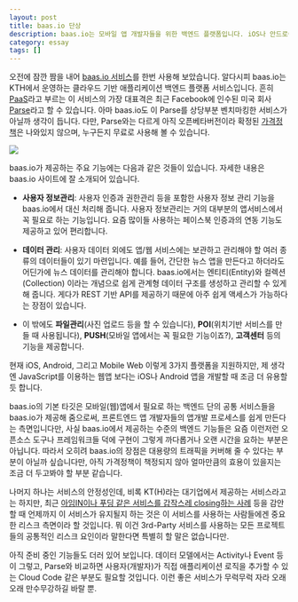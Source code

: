 ```yaml
---
layout: post
title: baas.io 단상
description: baas.io는 모바일 앱 개발자들을 위한 백엔드 플랫폼입니다. iOS나 안드로이드 또는 모바일웹 기반에서 앱을 개발하는 프론트엔드 개발자들에게 좋은 선택지 중 하나입니다. 
category: essay
tags: []
---
```


오전에 잠깐 짬을 내어 [baas.io 서비스](https://baas.io/)를 한번 사용해 보았습니다. 알다시피 baas.io는 KTH에서 운영하는 클라우드 기반 애플리케이션 백엔드 플랫폼 서비스입니다. 흔히 [PaaS](http://ko.wikipedia.org/wiki/PaaS)라고 부르는 이 서비스의 가장 대표격은 최근 Facebook에 인수된 미국 회사 [Parse](https://www.parse.com/)라고 할 수 있습니다. 아마 baas.io도 이 Parse를 상당부분 벤치마킹한 서비스가 아닐까 생각이 듭니다. 다만, Parse와는 다르게 아직 오픈베타버전이라 확정된 [가격정책](https://baas.io/guidePrice.html)은 나와있지 않으며, 누구든지 무료로 사용해 볼 수 있습니다.

![](http://usefulpa.s3.amazonaws.com/images/2013/baasio_bi_300x300.png)
 
baas.io가 제공하는 주요 기능에는 다음과 같은 것들이 있습니다. 자세한 내용은 baas.io 사이트에 잘 소개되어 있습니다.

- **사용자 정보관리**: 사용자 인증과 권한관리 등을 포함한 사용자 정보 관리 기능을 baas.io에서 대신 처리해 줍니다. 사용자 정보관리는 거의 대부분의 앱서비스에서 꼭 필요로 하는 기능입니다. 요즘 많이들 사용하는 페이스북 인증과의 연동 기능도 제공하고 있어 편리합니다.

- **데이터 관리**: 사용자 데이터 외에도 앱/웹 서비스에는 보관하고 관리해야 할 여러 종류의 데이터들이 있기 마련입니다. 예를 들어, 간단한 뉴스 앱을 만든다고 하더라도 어딘가에 뉴스 데이터를 관리해야 합니다. baas.io에서는 엔티티(Entity)와 컬렉션(Collection) 이라는 개념으로 쉽게 관계형 데이터 구조를 생성하고 관리할 수 있게 해 줍니다. 게다가 REST 기반 API를 제공하기 때문에 아주 쉽게 액세스가 가능하다는 장점이 있습니다.

- 이 밖에도 **파일관리**(사진 업로드 등을 할 수 있습니다), **POI**(위치기반 서비스를 만들 때 사용됩니다), **PUSH**(모바일 앱에서는 꼭 필요한 기능이죠?), **고객센터** 등의 기능을 제공합니다.

현재 iOS, Android, 그리고 Mobile Web 이렇게 3가지 플랫폼을 지원하지만, 제 생각엔 JavaScript를 이용하는 웹앱 보다는 iOS나 Android 앱을 개발할 때 조금 더 유용할 듯 합니다.

baas.io의 기본 타깃은 모바일(웹)앱에서 필요로 하는 백엔드 단의 공통 서비스들을 baas.io가 제공해 줌으로써, 프론트엔드 앱 개발자들의 앱개발 프로세스를 쉽게 만든다는 측면입니다만, 사실 baas.io에서 제공하는 수준의 백엔드 기능들은 요즘 이런저런 오픈소스 도구나 프레임워크들 덕에 구현이 그렇게 까다롭거나 오랜 시간을 요하는 부분은 아닙니다. 따라서 오히려 baas.io의 장점은 대용량의 트래픽을 커버해 줄 수 있다는 부분이 아닐까 싶습니다만, 아직 가격정책이 책정되지 않아 얼마만큼의 효용이 있을지는 조금 더 두고봐야 할 부분 같습니다.

나머지 하나는 서비스의 안정성인데, 비록 KT(H)라는 대기업에서 제공하는 서비스라고는 하지만, 최근 [아임IN이나 푸딩 같은 서비스를 갑작스레 closing하는 사례](http://www.bloter.net/archives/149604) 등을 감안할 때 언제까지 이 서비스가 유지될지 하는 것은 이 서비스를 사용하는 사람들에겐 중요한 리스크 측면이라 할 것입니다. 뭐 이건 3rd-Party 서비스를 사용하는 모든 프로젝트들의 공통적인 리스크 요인이라 말한다면 특별히 할 말은 없습니다만.

아직 준비 중인 기능들도 더러 있어 보입니다. 데이터 모델에서는 Activity나 Event 등이 그렇고, Parse와 비교하면 사용자(개발자)가 직접 애플리케이션 로직을 추가할 수 있는 Cloud Code 같은 부분도 필요할 것입니다. 이런 좋은 서비스가 무럭무럭 자라 오래오래 만수무강하길 바랄 뿐.
